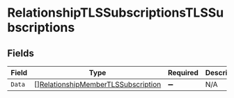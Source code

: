 # RelationshipTLSSubscriptionsTLSSubscriptions


## Fields

| Field                                                                                           | Type                                                                                            | Required                                                                                        | Description                                                                                     |
| ----------------------------------------------------------------------------------------------- | ----------------------------------------------------------------------------------------------- | ----------------------------------------------------------------------------------------------- | ----------------------------------------------------------------------------------------------- |
| `Data`                                                                                          | [][RelationshipMemberTLSSubscription](../../models/shared/relationshipmembertlssubscription.md) | :heavy_minus_sign:                                                                              | N/A                                                                                             |